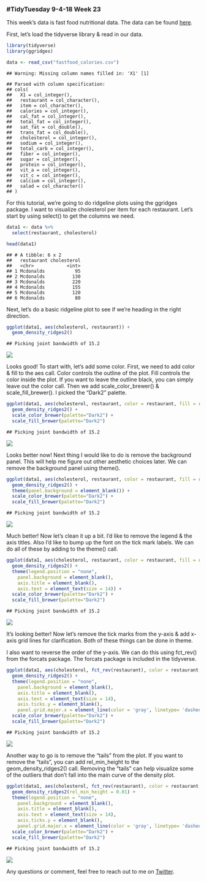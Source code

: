 
### \#TidyTuesday 9-4-18 Week 23

This week’s data is fast food nutritional data. The data can be found
[here](https://github.com/rfordatascience/tidytuesday/blob/master/data/2018-09-04/fastfood_calories.csv).

First, let’s load the tidyverse library & read in our data.

``` r
library(tidyverse)
library(ggridges)

data <- read_csv("fastfood_calories.csv")
```

    ## Warning: Missing column names filled in: 'X1' [1]

    ## Parsed with column specification:
    ## cols(
    ##   X1 = col_integer(),
    ##   restaurant = col_character(),
    ##   item = col_character(),
    ##   calories = col_integer(),
    ##   cal_fat = col_integer(),
    ##   total_fat = col_integer(),
    ##   sat_fat = col_double(),
    ##   trans_fat = col_double(),
    ##   cholesterol = col_integer(),
    ##   sodium = col_integer(),
    ##   total_carb = col_integer(),
    ##   fiber = col_integer(),
    ##   sugar = col_integer(),
    ##   protein = col_integer(),
    ##   vit_a = col_integer(),
    ##   vit_c = col_integer(),
    ##   calcium = col_integer(),
    ##   salad = col_character()
    ## )

For this tutorial, we’re going to do ridgeline plots using the ggridges
package. I want to visualize cholesterol per item for each restaurant.
Let’s start by using select() to get the columns we need.

``` r
data1 <- data %>%
  select(restaurant, cholesterol)

head(data1)
```

    ## # A tibble: 6 x 2
    ##   restaurant cholesterol
    ##   <chr>            <int>
    ## 1 Mcdonalds           95
    ## 2 Mcdonalds          130
    ## 3 Mcdonalds          220
    ## 4 Mcdonalds          155
    ## 5 Mcdonalds          120
    ## 6 Mcdonalds           80

Next, let’s do a basic ridgeline plot to see if we’re heading in the
right direction.

``` r
ggplot(data1, aes(cholesterol, restaurant)) +
  geom_density_ridges2()
```

    ## Picking joint bandwidth of 15.2

![](TT.9.4.18.ridgeline_files/figure-gfm/unnamed-chunk-3-1.png)<!-- -->

Looks good\! To start with, let’s add some color. First, we need to add
color & fill to the aes call. Color controls the outline of the plot.
Fill controls the color inside the plot. If you want to leave the
outline black, you can simply leave out the color call. Then we add
scale\_color\_brewer() & scale\_fill\_brewer(). I picked the “Dark2”
palette.

``` r
ggplot(data1, aes(cholesterol, restaurant, color = restaurant, fill = restaurant)) +
  geom_density_ridges2() +
  scale_color_brewer(palette="Dark2") +
  scale_fill_brewer(palette="Dark2")
```

    ## Picking joint bandwidth of 15.2

![](TT.9.4.18.ridgeline_files/figure-gfm/unnamed-chunk-4-1.png)<!-- -->

Looks better now\! Next thing I would like to do is remove the
background panel. This will help me figure out other aesthetic choices
later. We can remove the background panel using
theme().

``` r
ggplot(data1, aes(cholesterol, restaurant, color = restaurant, fill = restaurant)) +
  geom_density_ridges2() +
  theme(panel.background = element_blank()) +
  scale_color_brewer(palette="Dark2") +
  scale_fill_brewer(palette="Dark2")
```

    ## Picking joint bandwidth of 15.2

![](TT.9.4.18.ridgeline_files/figure-gfm/unnamed-chunk-5-1.png)<!-- -->

Much better\! Now let’s clean it up a bit. I’d like to remove the legend
& the axis titles. Also I’d like to bump up the font on the tick mark
labels. We can do all of these by adding to the theme()
call.

``` r
ggplot(data1, aes(cholesterol, restaurant, color = restaurant, fill = restaurant)) +
  geom_density_ridges2() +
  theme(legend.position = "none",
    panel.background = element_blank(),
    axis.title = element_blank(),
    axis.text = element_text(size = 14)) +
  scale_color_brewer(palette="Dark2") +
  scale_fill_brewer(palette="Dark2")
```

    ## Picking joint bandwidth of 15.2

![](TT.9.4.18.ridgeline_files/figure-gfm/unnamed-chunk-6-1.png)<!-- -->

It’s looking better\! Now let’s remove the tick marks from the y-axis &
add x-axis grid lines for clarification. Both of these things can be
done in theme.

I also want to reverse the order of the y-axis. We can do this using
fct\_rev() from the forcats package. The forcats package is included in
the
tidyverse.

``` r
ggplot(data1, aes(cholesterol, fct_rev(restaurant), color = restaurant, fill = restaurant)) +
  geom_density_ridges2() +
  theme(legend.position = "none",
    panel.background = element_blank(),
    axis.title = element_blank(),
    axis.text = element_text(size = 14),
    axis.ticks.y = element_blank(),
    panel.grid.major.x = element_line(color = 'gray', linetype= 'dashed')) +
  scale_color_brewer(palette="Dark2") +
  scale_fill_brewer(palette="Dark2")
```

    ## Picking joint bandwidth of 15.2

![](TT.9.4.18.ridgeline_files/figure-gfm/unnamed-chunk-7-1.png)<!-- -->

Another way to go is to remove the “tails” from the plot. If you want to
remove the “tails”, you can add rel\_min\_height to the
geom\_density\_ridges2() call. Removing the “tails” can help visualize
some of the outliers that don’t fall into the main curve of the density
plot.

``` r
ggplot(data1, aes(cholesterol, fct_rev(restaurant), color = restaurant, fill = restaurant)) +
  geom_density_ridges2(rel_min_height = 0.01) +
  theme(legend.position = "none",
    panel.background = element_blank(),
    axis.title = element_blank(),
    axis.text = element_text(size = 14),
    axis.ticks.y = element_blank(),
    panel.grid.major.x = element_line(color = 'gray', linetype= 'dashed')) +
  scale_color_brewer(palette="Dark2") +
  scale_fill_brewer(palette="Dark2")
```

    ## Picking joint bandwidth of 15.2

![](TT.9.4.18.ridgeline_files/figure-gfm/unnamed-chunk-8-1.png)<!-- -->

Any questions or comment, feel free to reach out to me on
[Twitter](https://twitter.com/sapo83).
